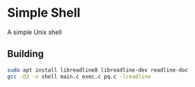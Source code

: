 # Simple Shell
A simple Unix shell

## Building
```bash
sudo apt install libreadline8 libreadline-dev readline-doc
gcc -O3 -o shell main.c exec.c pq.c -lreadline
```
